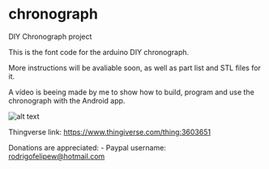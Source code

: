 # chronograph
DIY Chronograph project

This is the font code for the arduino DIY chronograph.

More instructions will be avaliable soon, as well as part list and STL files for it.

A vídeo is beeing made by me to show how to build, program and use the chronograph with the Android app.


![alt text](https://raw.githubusercontent.com/Wiebbelling/chronograph/master/prototipe.png)


Thingverse link: https://www.thingiverse.com/thing:3603651


Donations are appreciated: 
    - Paypal username: rodrigofelipew@hotmail.com

